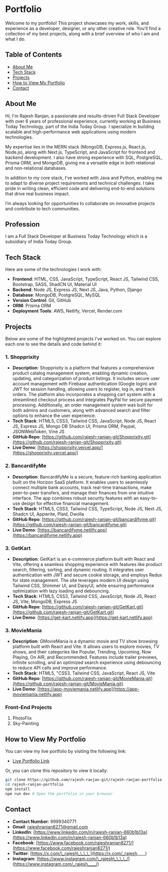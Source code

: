 # Portfolio

Welcome to my portfolio! This project showcases my work, skills, and experience as a developer, designer, or any other creative role. You’ll find a collection of my best projects, along with a brief overview of who I am and what I do.

## Table of Contents

- [About Me](#about-me)
- [Tech Stack](#tech-stack)
- [Projects](#projects)
- [How to View My Portfolio](#how-to-view-my-portfolio)
- [Contact](#contact)

## About Me

Hi, I'm Rajesh Ranjan, a passionate and results-driven Full Stack Developer with over 6 years of professional experience, currently working at Business Today Technology, part of the India Today Group. I specialize in building scalable and high-performance web applications using modern technologies.

My expertise lies in the MERN stack (MongoDB, Express.js, React.js, Node.js), along with Next.js, TypeScript, and JavaScript for frontend and backend development. I also have strong experience with SQL, PostgreSQL, Prisma ORM, and MongoDB, giving me a versatile edge in both relational and non-relational databases.

In addition to my core stack, I’ve worked with Java and Python, enabling me to adapt to diverse project requirements and technical challenges. I take pride in writing clean, efficient code and delivering end-to-end solutions that drive real business impact.

I’m always looking for opportunities to collaborate on innovative projects and contribute to tech communities.

## Profession

I am a Full Stack Developer at Business Today Technology which is a subsidiary of India Today Group.

## Tech Stack

Here are some of the technologies I work with:

- **Frontend**: HTML, CSS, JavaScript, TypeScript, React JS, Tailwind CSS, Bootstrap, SASS, ShadCN UI, Material UI
- **Backend**: Node JS, Express JS, Next JS, Java, Python, Django
- **Database**: MongoDB, PostgreSQL, MySQL
- **Version Control**: Git, GitHub
- **ORM**: Prisma ORM
- **Deployment Tools**: AWS, Netlify, Vercel, Render.com

## Projects

Below are some of the highlighted projects I've worked on. You can explore each one to see the details and code behind it:

### 1. Shopprixity

- **Description**: Shopprixity is a platform that features a comprehensive product catalog management system, enabling dynamic creation, updating, and categorization of product listings. It includes secure user account management with Firebase authentication (Google login) and JWT for session handling, allowing users to register, log in, and track orders. The platform also incorporates a shopping cart system with a streamlined checkout process and integrates PayPal for secure payment processing. Additionally, an order management system was built for both admins and customers, along with advanced search and filter options to enhance the user experience.
- **Tech Stack**: HTML5, CSS3, Tailwind CSS, JavaScript, Node JS, React JS, Express JS, Mongo DB Shadcn UI, Prisma ORM, Paypal, JSONWebToken, Vine JS
- **GitHub Repo**: [https://github.com/rajesh-ranjan-git/Shopprixity.git](https://github.com/rajesh-ranjan-git/Shopprixity.git)
- **Live Demo**: [https://shopprixity.vercel.app/](https://shopprixity.vercel.app/)

### 2. BancardifyMe

- **Description**: BancardifyMe is a secure, feature-rich banking application built on the Horizon SaaS platform. It enables users to seamlessly connect multiple bank accounts, track real-time transactions, make peer-to-peer transfers, and manage their finances from one intuitive interface. The app combines robust security features with an easy-to-use design for effective financial management.
- **Tech Stack**: HTML5, CSS3, Tailwind CSS, TypeScript, Node JS, Next JS, Shadcn UI, Appwrite, Plaid, Dwolla
- **GitHub Repo**: [https://github.com/rajesh-ranjan-git/bancardifyme.git](https://github.com/rajesh-ranjan-git/bancardifyme.git)
- **Live Demo**: [https://bancardifyme.netlify.app](https://bancardifyme.netlify.app)

### 3. GetKart

- **Description**: GetKart is an e-commerce platform built with React and Vite, offering a seamless shopping experience with features like product search, filtering, sorting, and dynamic routing. It integrates user authentication with JWT and secure cookie storage, and employs Redux for state management. The site leverages modern UI design using Tailwind CSS, Shimmer UI, and DaisyUI, while ensuring performance optimization with lazy loading and debouncing.
- **Tech Stack**: HTML5, CSS3, Tailwind CSS, JavaScript, Node JS, React JS, Vite, MongoDB, Express JS
- **GitHub Repo**: [https://github.com/rajesh-ranjan-git/GetKart.git](https://github.com/rajesh-ranjan-git/GetKart.git)
- **Live Demo**: [https://get-kart.netlify.app](https://get-kart.netlify.app)

### 3. MovieMania

- **Description**: GMovieMania is a dynamic movie and TV show browsing platform built with React and Vite. It allows users to explore movies, TV shows, and their categories like Popular, Trending, Upcoming, Now Playing, On AIR, and Recommended. Features include trailer previews, infinite scrolling, and an optimized search experience using debouncing to reduce API calls and improve performance.
- **Tech Stack**: HTML5, "CSS3, Tailwind CSS, JavaScript, React JS, Vite
- **GitHub Repo**: [https://github.com/rajesh-ranjan-git/MovieMania.git](https://github.com/rajesh-ranjan-git/MovieMania.git)
- **Live Demo**: [https://app-moviemania.netlify.app](https://app-moviemania.netlify.app)

### Front-End Projects

1. PhotoFlix
2. Sky-Painting

## How to View My Portfolio

You can view my live portfolio by visiting the following link:

- [Live Portfolio Link](https://rajesh-ranjan-portfolio.netlify.app/)

Or, you can clone this repository to view it locally:

```bash
git clone https://github.com/rajesh-ranjan-git/rajesh-ranjan-portfolio.git
cd rajesh-ranjan-portfolio
npm install
npm run dev # Open the portfolio in your browser
```

## Contact

- **Contact Number**: 9999340771
- **Gmail**: [rajeshranjan8271@gmail.com](rajeshranjan8271@gmail.com)
- **LinkedIn**: [https://www.linkedin.com/in/rajesh-ranjan-660b1b13a](https://www.linkedin.com/in/rajesh-ranjan-660b1b13a)
- **Facebook**: [https://www.facebook.com/rajeshranjan8271/](https://www.facebook.com/rajeshranjan8271/)
- **Twitter**: [https://x.com/\_rajesh\_\_\_\_](https://x.com/_rajesh____)
- **Instagram**: [https://www.instagram.com/\_rajesh\_\_\_\_/](https://www.instagram.com/_rajesh____/)
